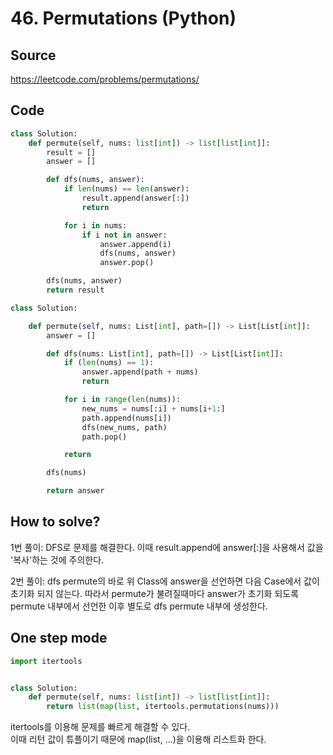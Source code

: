 # 46. Permutations (Python)

## Source

https://leetcode.com/problems/permutations/

## Code

```python
class Solution:
    def permute(self, nums: list[int]) -> list[list[int]]:
        result = []
        answer = []

        def dfs(nums, answer):
            if len(nums) == len(answer):
                result.append(answer[:])
                return

            for i in nums:
                if i not in answer:
                    answer.append(i)
                    dfs(nums, answer)
                    answer.pop()

        dfs(nums, answer)
        return result
```

```python
class Solution:

    def permute(self, nums: List[int], path=[]) -> List[List[int]]:
        answer = []

        def dfs(nums: List[int], path=[]) -> List[List[int]]:
            if (len(nums) == 1):
                answer.append(path + nums)
                return

            for i in range(len(nums)):
                new_nums = nums[:i] + nums[i+1:]
                path.append(nums[i])
                dfs(new_nums, path)
                path.pop()

            return

        dfs(nums)

        return answer

```

## How to solve?

1번 풀이: DFS로 문제를 해결한다. 이때 result.append에 answer[:]을 사용해서 값을 '복사'하는 것에 주의한다.

2번 풀이: dfs permute의 바로 위 Class에 answer을 선언하면 다음 Case에서 값이 초기화 되지 않는다. 따라서 permute가 불려질때마다 answer가 초기화 되도록 permute 내부에서 선언한 이후 별도로 dfs permute 내부에 생성한다.

## One step mode

```python
import itertools


class Solution:
    def permute(self, nums: list[int]) -> list[list[int]]:
        return list(map(list, itertools.permutations(nums)))
```

itertools를 이용해 문제를 빠르게 해결할 수 있다.  
이때 리턴 값이 튜플이기 때문에 map(list, ...)을 이용해 리스트화 한다.
